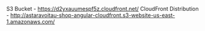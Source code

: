 S3 Bucket - https://d2yxauumespf5z.cloudfront.net/
CloudFront Distribution - http://astaravoitau-shop-angular-cloudfront.s3-website-us-east-1.amazonaws.com/
